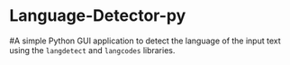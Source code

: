 # Language-Detector-py
#A simple Python GUI application to detect the language of the input text using the `langdetect` and `langcodes` libraries.
